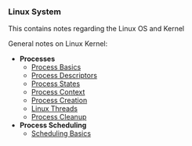 ### Linux System

This contains notes regarding the Linux OS and Kernel

General notes on Linux Kernel:
- **Processes**
	- [Process Basics](processes/process_basics.md)
	- [Process Descriptors](processes/process_descriptors.md)
	- [Process States](processes/process_states.md)
	- [Process Context](processes/process_context.md)
	- [Process Creation](processes/process_creation.md)
	- [Linux Threads](processes/linux_threads.md)
	- [Process Cleanup](#)
- **Process Scheduling**
	- [Scheduling Basics](#)

